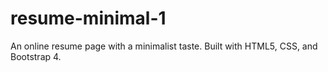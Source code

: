 # resume-minimal-1
An online resume page with a minimalist taste. Built with HTML5, CSS, and Bootstrap 4.
